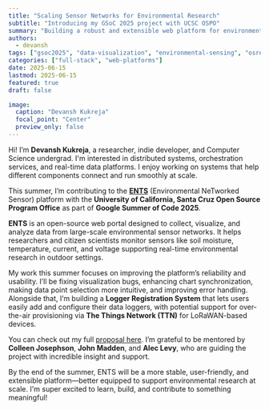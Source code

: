 ```yaml
---
title: "Scaling Sensor Networks for Environmental Research"
subtitle: "Introducing my GSoC 2025 project with UCSC OSPO"
summary: "Building a robust and extensible web platform for environmental sensor data visualization with ENTS."
authors:
  - devansh
tags: ["gsoc2025", "data-visualization", "environmental-sensing", "osre25"]
categories: ["full-stack", "web-platforms"]
date: 2025-06-15
lastmod: 2025-06-15
featured: true
draft: false

image:
  caption: "Devansh Kukreja"
  focal_point: "Center"
  preview_only: false
---
```


Hi! I’m **Devansh Kukreja**, a researcher, indie developer, and Computer Science undergrad. I'm interested in distributed systems, orchestration services, and real-time data platforms. I enjoy working on systems that help different components connect and run smoothly at scale.

This summer, I’m contributing to the [**ENTS**](https://github.com/jlab-sensing/ENTS-backend) (Environmental NeTworked Sensor) platform with the **University of California, Santa Cruz Open Source Program Office** as part of **Google Summer of Code 2025**.

**ENTS** is an open-source web portal designed to collect, visualize, and analyze data from large-scale environmental sensor networks. It helps researchers and citizen scientists monitor sensors like soil moisture, temperature, current, and voltage supporting real-time environmental research in outdoor settings.

My work this summer focuses on improving the platform’s reliability and usability. I’ll be fixing visualization bugs, enhancing chart synchronization, making data point selection more intuitive, and improving error handling. Alongside that, I’m building a **Logger Registration System** that lets users easily add and configure their data loggers, with potential support for over-the-air provisioning via **The Things Network (TTN)** for LoRaWAN-based devices.

You can check out my full [proposal here](https://drive.google.com/file/d/1CA1ZCTmh0NY0Yu3-ohsmJ3xgSm3ON7by/view?usp=sharing). I’m grateful to be mentored by **Colleen Josephson**, **John Madden**, and **Alec Levy**, who are guiding the project with incredible insight and support.

By the end of the summer, ENTS will be a more stable, user-friendly, and extensible platform—better equipped to support environmental research at scale. I'm super excited to learn, build, and contribute to something meaningful!
